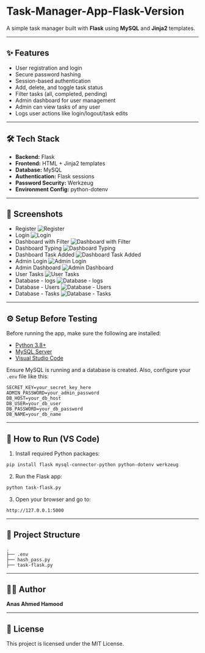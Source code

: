 # Task-Manager-App-Flask-Version

A simple task manager built with **Flask** using **MySQL** and **Jinja2** templates.

---

## ✨ Features

- User registration and login
- Secure password hashing
- Session-based authentication
- Add, delete, and toggle task status
- Filter tasks (all, completed, pending)
- Admin dashboard for user management
- Admin can view tasks of any user
- Logs user actions like login/logout/task edits

---

## 🛠 Tech Stack

- **Backend:** Flask  
- **Frontend:** HTML + Jinja2 templates  
- **Database:** MySQL  
- **Authentication:** Flask sessions  
- **Password Security:** Werkzeug  
- **Environment Config:** python-dotenv  

---

## 📸 Screenshots

* Register ![Register](https://github.com/user-attachments/assets/f85370ca-3443-4693-9f52-4d670a7ce2bc)
* Login ![Login](https://github.com/user-attachments/assets/62f746c3-8dc1-492b-a603-4d62c12a520d)
* Dashboard with Filter ![Dashboard with Filter](https://github.com/user-attachments/assets/54caf3e8-a1c1-4112-84c8-db819ce3a1dd)
* Dashboard Typing ![Dashboard Typing](https://github.com/user-attachments/assets/c064da47-77bc-4ec5-af97-3072921b8670)
* Dashboard Task Added ![Dashboard Task Added](https://github.com/user-attachments/assets/ae21fbb3-0ca0-41ca-8a95-281342fe4ace)
* Admin Login ![Admin Login](https://github.com/user-attachments/assets/24000a96-f568-4d8c-89c3-2680ff05934a)
* Admin Dashboard ![Admin Dashboard](https://github.com/user-attachments/assets/05c14821-51dd-439a-a5c2-c96f2b7425ad)
* User Tasks ![User Tasks](https://github.com/user-attachments/assets/69f75d51-2fec-48dc-ac8d-abe5d6223b2a)
* Database - logs ![Database - logs](https://github.com/user-attachments/assets/bd54feef-b99f-4227-85b0-c31b12b182be)
* Database - Users ![Database - Users](https://github.com/user-attachments/assets/d2d9676b-c31f-4d88-a7ff-6f848dd2a1c9)
* Database - Tasks ![Database - Tasks](https://github.com/user-attachments/assets/230a0e55-0dac-4eb8-a935-61abbe9a65c0)

---

## ⚙️ Setup Before Testing

Before running the app, make sure the following are installed:

- [Python 3.8+](https://www.python.org/downloads/)
- [MySQL Server](https://dev.mysql.com/downloads/mysql/)
- [Visual Studio Code](https://code.visualstudio.com/)

Ensure MySQL is running and a database is created. Also, configure your `.env` file like this:

```env
SECRET_KEY=your_secret_key_here
ADMIN_PASSWORD=your_admin_password
DB_HOST=your_db_host
DB_USER=your_db_user
DB_PASSWORD=your_db_password
DB_NAME=your_db_name
```

---

## 🚀 How to Run (VS Code)

1. Install required Python packages:

```bash
pip install flask mysql-connector-python python-dotenv werkzeug
```

2. Run the Flask app:

```bash
python task-flask.py
```

3. Open your browser and go to:

```
http://127.0.0.1:5000
```

---

## 📂 Project Structure

```plaintext
.
├── .env
├── hash_pass.py
├── task-flask.py
```

---

## 👨‍💻 Author

**Anas Ahmed Hamood**

---

## 📄 License

This project is licensed under the MIT License.
